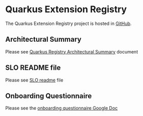 # Quarkus Extension Registry



The Quarkus Extension Registry project is hosted in [GitHub](https://github.com/quarkusio/registry.quarkus.redhat.com).

## Architectural Summary

Please see [Quarkus Registry Architectural Summary](https://gitlab.cee.redhat.com/docs/quarkus/registry/architecture/architecture.md) document

## SLO README file

Please see [SLO readme](https://gitlab.cee.redhat.com/docs/quarkus/registry/SLO_README.md) file

## Onboarding Questionnaire

Please see the [onboarding questionnaire Google Doc](https://docs.google.com/document/d/1wINv5YvhZTI8GxwkkZZUK2ZpJ69zzE1FKPgvUX8yhvQ/edit#)
